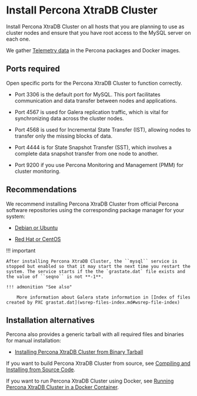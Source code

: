 # Install Percona XtraDB Cluster

Install Percona XtraDB Cluster on all hosts that you are planning to use as cluster nodes
and ensure that you have root access to the MySQL server on each one.

We gather [Telemetry data] in the Percona packages and Docker images.

## Ports required

Open specific ports for the Percona XtraDB Cluster to function correctly. 

* Port 3306 is the default port for MySQL. This port
 facilitates communication and data transfer between nodes and applications.

* Port 4567 is used for Galera replication traffic, which is vital for synchronizing data across the cluster nodes. 

* Port 4568 is used for Incremental State Transfer (IST), allowing nodes to
 transfer only the missing blocks of data. 

* Port 4444 is for State Snapshot Transfer (SST), which involves a complete data snapshot 
transfer from one node to another. 

* Port 9200 if you use Percona Monitoring and Management (PMM)
 for cluster monitoring.

## Recommendations

We recommend installing Percona XtraDB Cluster from official Percona software repositories
using the corresponding package manager for your system:

* [Debian or Ubuntu](apt.md#apt)

* [Red Hat or CentOS](yum.md#yum)

!!! important

    After installing Percona XtraDB Cluster, the ``mysql`` service is stopped but enabled so that it may start the next time you restart the system. The service starts if the the `grastate.dat` file exists and the value of ``seqno`` is not **-1**.

    !!! admonition "See also"

        More information about Galera state information in [Index of files created by PXC grastat.dat](wsrep-files-index.md#wsrep-file-index)

## Installation alternatives

Percona also provides a generic tarball with all required files and binaries
for manual installation:

* [Installing Percona XtraDB Cluster from Binary Tarball](tarball.md#tarball)

If you want to build Percona XtraDB Cluster from source, see [Compiling and Installing from Source Code](compile.md#compile).

If you want to run Percona XtraDB Cluster using Docker, see [Running Percona XtraDB Cluster in a Docker Container](docker.md#docker).


[Telemetry data]: telemetry.md
